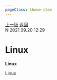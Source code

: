 ```yaml
---
pageClass: theme-item
---
```

<div class="extend-header">
    <div class="info">
        <div class="record">
            <a class="back" href="./">上一级</a>
            <a class="back" href="./">返回</a>
        </div>        
        <div class="mini">
            <span>N 2021.09.20 12:29</span>
        </div>
    </div>
    <div class="content"></div>
</div>
<div class="content-header">
<h1>Linux</h1><strong>Linux</strong>
</div>
<div class="static-content">

Linux

</div>
